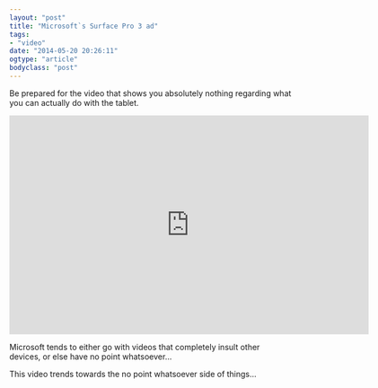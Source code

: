 ```yaml
---
layout: "post"
title: "Microsoft`s Surface Pro 3 ad"
tags: 
- "video"
date: "2014-05-20 20:26:11"
ogtype: "article"
bodyclass: "post"
---
```


Be prepared for the video that shows you absolutely nothing regarding what you can actually do with the tablet.

<span class="embed-youtube" style="text-align:center; display: block;"><iframe allowfullscreen="true" class="youtube-player" frameborder="0" height="390" src="http://www.youtube.com/embed/1t7rSZT_77E?version=3&rel=1&fs=1&showsearch=0&showinfo=1&iv_load_policy=1&wmode=transparent" type="text/html" width="640"></iframe></span>

Microsoft tends to either go with videos that completely insult other devices, or else have no point whatsoever…

This video trends towards the no point whatsoever side of things…